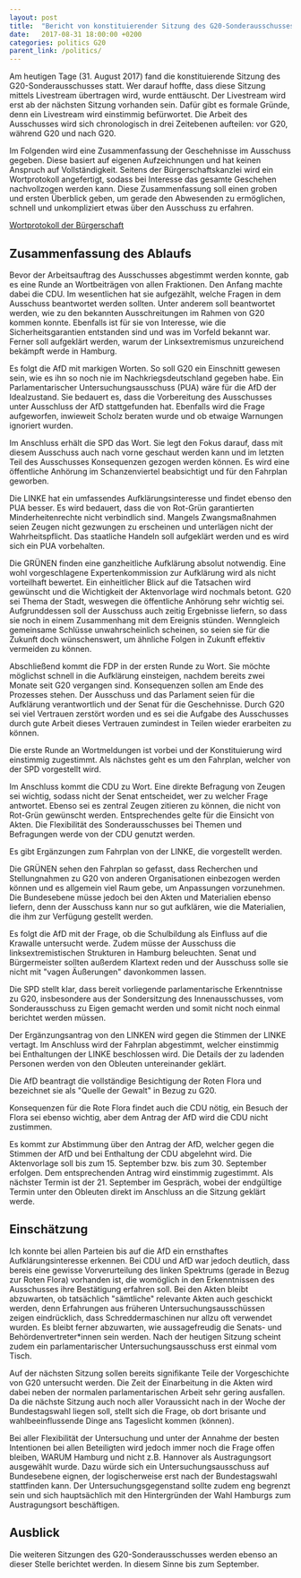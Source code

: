 ```yaml
---
layout: post
title:  "Bericht von konstituierender Sitzung des G20-Sonderausschusses"
date:   2017-08-31 18:00:00 +0200
categories: politics G20
parent_link: /politics/
---
```


Am heutigen Tage (31. August 2017) fand die konstituierende Sitzung des 
G20-Sonderausschusses statt. Wer darauf hoffte, dass diese Sitzung mittels Livestream
übertragen wird, wurde enttäuscht. Der Livestream wird erst ab der nächsten Sitzung
vorhanden sein. Dafür gibt es formale Gründe, denn ein Livestream wird einstimmig
befürwortet. Die Arbeit des Ausschusses wird sich chronologisch in drei Zeitebenen
aufteilen: vor G20, während G20 und nach G20.

Im Folgenden wird eine Zusammenfassung der Geschehnisse im Ausschuss gegeben.
Diese basiert auf eigenen Aufzeichnungen und hat keinen Anspruch auf Vollständigkeit.
Seitens der Bürgerschaftskanzlei wird ein Wortprotokoll angefertigt, sodass bei
Interesse das gesamte Geschehen nachvollzogen werden kann. Diese Zusammenfassung
soll einen groben und ersten Überblick geben, um gerade den Abwesenden zu ermöglichen,
schnell und unkompliziert etwas über den Ausschuss zu erfahren.

<a href="https://www.buergerschaft-hh.de/ParlDok/dokument/59121/wortprotokoll-der-%c3%b6ffentlichen-sitzung-des-sonderausschusses-gewaltt%c3%a4tige-ausschreitungen-rund-um-den-g20-gipfel-in-hamburg-.pdf"
   rel="nofollow">Wortprotokoll der Bürgerschaft</a>

## Zusammenfassung des Ablaufs

Bevor der Arbeitsauftrag des Ausschusses abgestimmt werden konnte, gab es eine
Runde an Wortbeiträgen von allen Fraktionen. Den Anfang machte dabei die CDU.
Im wesentlichen hat sie aufgezählt, welche Fragen in dem Ausschuss beantwortet
werden sollten. Unter anderem soll beantwortet werden, wie zu den bekannten 
Ausschreitungen im Rahmen von G20 kommen konnte. Ebenfalls ist für sie von
Interesse, wie die Sicherheitsgarantien entstanden sind und was im Vorfeld
bekannt war. Ferner soll aufgeklärt werden, warum der Linksextremismus unzureichend
bekämpft werde in Hamburg. 

Es folgt die AfD mit markigen Worten. So soll G20 ein Einschnitt gewesen sein,
wie es ihn so noch nie im Nachkriegsdeutschland gegeben habe. Ein Parlamentarischer
Untersuchungsausschuss (PUA) wäre für die AfD der Idealzustand. Sie bedauert es, dass
die Vorbereitung des Ausschusses unter Ausschluss der AfD stattgefunden hat.
Ebenfalls wird die Frage aufgeworfen, inwieweit Scholz beraten wurde und ob etwaige
Warnungen ignoriert wurden.

Im Anschluss erhält die SPD das Wort. Sie legt den Fokus darauf, dass mit diesem
Ausschuss auch nach vorne geschaut werden kann und im letzten Teil des Ausschusses
Konsequenzen gezogen werden können. Es wird eine öffentliche Anhörung im Schanzenviertel
beabsichtigt und für den Fahrplan geworben.

Die LINKE hat ein umfassendes Aufklärungsinteresse und findet ebenso den PUA besser.
Es wird bedauert, dass die von Rot-Grün garantierten Minderheitenrechte nicht
verbindlich sind. Mangels Zwangsmaßnahmen seien Zeugen nicht gezwungen zu
erscheinen und unterlägen nicht der Wahrheitspflicht. Das staatliche Handeln
soll aufgeklärt werden und es wird sich ein PUA vorbehalten.

Die GRÜNEN finden eine ganzheitliche Aufklärung absolut notwendig. Eine wohl
vorgeschlagene Expertenkommission zur Aufklärung wird als nicht vorteilhaft
bewertet. Ein einheitlicher Blick auf die Tatsachen wird gewünscht und die
Wichtigkeit der Aktenvorlage wird nochmals betont. G20 sei Thema der Stadt,
weswegen die öffentliche Anhörung sehr wichtig sei. Aufgrunddessen soll der
Ausschuss auch zeitig Ergebnisse liefern, so dass sie noch in einem Zusammenhang
mit dem Ereignis stünden. Wenngleich gemeinsame Schlüsse unwahrscheinlich scheinen,
so seien sie für die Zukunft doch wünschenswert, um ähnliche Folgen in Zukunft
effektiv vermeiden zu können.

Abschließend kommt die FDP in der ersten Runde zu Wort. Sie möchte möglichst
schnell in die Aufklärung einsteigen, nachdem bereits zwei Monate seit G20
vergangen sind. Konsequenzen sollen am Ende des Prozesses stehen. Der Ausschuss
und das Parlament seien für die Aufklärung verantwortlich und der Senat für
die Geschehnisse. Durch G20 sei viel Vertrauen zerstört worden und es sei die
Aufgabe des Ausschusses durch gute Arbeit dieses Vertrauen zumindest in Teilen
wieder erarbeiten zu können.

Die erste Runde an Wortmeldungen ist vorbei und der Konstituierung wird einstimmig
zugestimmt. Als nächstes geht es um den Fahrplan, welcher von der SPD vorgestellt
wird.

Im Anschluss kommt die CDU zu Wort. Eine direkte Befragung von Zeugen sei wichtig,
sodass nicht der Senat entscheidet, wer zu welcher Frage antwortet. Ebenso sei
es zentral Zeugen zitieren zu können, die nicht von Rot-Grün gewünscht werden.
Entsprechendes gelte für die Einsicht von Akten. Die Flexibilität des Sonderausschusses
bei Themen und Befragungen werde von der CDU genutzt werden.

Es gibt Ergänzungen zum Fahrplan von der LINKE, die vorgestellt werden.

Die GRÜNEN sehen den Fahrplan so gefasst, dass Recherchen und Stellungnahmen
zu G20 von anderen Organisationen einbezogen werden können und es allgemein
viel Raum gebe, um Anpassungen vorzunehmen. Die Bundesebene müsse jedoch bei
den Akten und Materialien ebenso liefern, denn der Ausschuss kann nur so gut
aufklären, wie die Materialien, die ihm zur Verfügung gestellt werden.

Es folgt die AfD mit der Frage, ob die Schulbildung als Einfluss auf die Krawalle
untersucht werde. Zudem müsse der Ausschuss die linksextremistischen Strukturen
in Hamburg beleuchten. Senat und Bürgermeister sollten außerdem Klartext reden
und der Ausschuss solle sie nicht mit "vagen Äußerungen" davonkommen lassen.

Die SPD stellt klar, dass bereit vorliegende parlamentarische Erkenntnisse zu
G20, insbesondere aus der Sondersitzung des Innenausschusses, vom Sonderausschuss
zu Eigen gemacht werden und somit nicht noch einmal berichtet werden müssen.

Der Ergänzungsantrag von den LINKEN wird gegen die Stimmen der LINKE vertagt.
Im Anschluss wird der Fahrplan abgestimmt, welcher einstimmig bei Enthaltungen
der LINKE beschlossen wird. Die Details der zu ladenden Personen werden von
den Obleuten untereinander geklärt.

Die AfD beantragt die vollständige Besichtigung der Roten Flora und bezeichnet
sie als "Quelle der Gewalt" in Bezug zu G20.

Konsequenzen für die Rote Flora findet auch die CDU nötig, ein Besuch der Flora
sei ebenso wichtig, aber dem Antrag der AfD wird die CDU nicht zustimmen.

Es kommt zur Abstimmung über den Antrag der AfD, welcher gegen die Stimmen der AfD
und bei Enthaltung der CDU abgelehnt wird. Die Aktenvorlage soll bis zum 15. September
bzw. bis zum 30. September erfolgen. Dem entsprechenden Antrag wird einstimmig
zugestimmt. Als nächster Termin ist der 21. September im Gespräch, wobei
der endgültige Termin unter den Obleuten direkt im Anschluss an die Sitzung 
geklärt werde.

## Einschätzung

Ich konnte bei allen Parteien bis auf die AfD ein ernsthaftes Aufklärungsinteresse
erkennen. Bei CDU und AfD war jedoch deutlich, dass bereis eine gewisse Vorverurteilung
des linken Spektrums (gerade in Bezug zur Roten Flora) vorhanden ist, die womöglich
in den Erkenntnissen des Ausschusses ihre Bestätigung erfahren soll. Bei den
Akten bleibt abzuwarten, ob tatsächlich "sämtliche" relevante Akten auch
geschickt werden, denn Erfahrungen aus früheren Untersuchungsausschüssen zeigen
eindrücklich, dass Schreddermaschinen nur allzu oft verwendet wurden. Es bleibt 
ferner abzuwarten, wie aussagefreudig die Senats- und Behördenvertreter\*innen
sein werden. Nach der heutigen Sitzung scheint zudem ein parlamentarischer 
Untersuchungsausschuss erst einmal vom Tisch. 

Auf der nächsten Sitzung sollen bereits signifikante Teile
der Vorgeschichte von G20 untersucht werden. Die Zeit der Einarbeitung in die
Akten wird dabei neben der normalen parlamentarischen Arbeit sehr gering ausfallen.
Da die nächste Sitzung auch noch aller Voraussicht nach in der Woche der 
Bundestagswahl liegen soll, stellt sich die Frage, ob dort brisante und wahlbeeinflussende
Dinge ans Tageslicht kommen (können).

Bei aller Flexibilität der Untersuchung und unter der Annahme der besten Intentionen
bei allen Beteiligten wird jedoch immer noch die Frage offen bleiben, WARUM
Hamburg und nicht z.B. Hannover als Austragungsort ausgewählt wurde. Dazu
würde sich ein Untersuchungsausschuss auf Bundesebene eignen, der logischerweise
erst nach der Bundestagswahl stattfinden kann. Der Untersuchungsgegenstand sollte
zudem eng begrenzt sein und sich hauptsächlich mit den Hintergründen der Wahl
Hamburgs zum Austragungsort beschäftigen.

## Ausblick

Die weiteren Sitzungen des G20-Sonderausschusses werden ebenso an dieser Stelle
berichtet werden. In diesem Sinne bis zum September.
